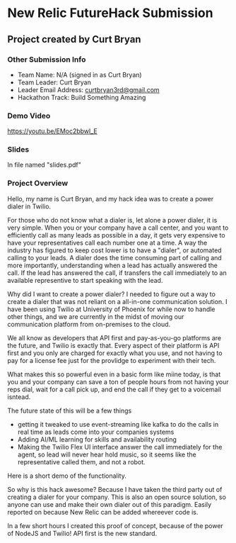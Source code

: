 # New Relic FutureHack Submission 
## Project created by Curt Bryan

### Other Submission Info
- Team Name: N/A (signed in as Curt Bryan)
- Team Leader: Curt Bryan
- Leader Email Address: curtbryan3rd@gmail.com
- Hackathon Track: Build Something Amazing

### Demo Video 
https://youtu.be/EMoc2bbwl_E

### Slides
In file named "slides.pdf"


### Project Overview
Hello, my name is Curt Bryan, and my hack idea was to create a power dialer in Twilio. 

For those who do not know what a dialer is, let alone a power dialer, it is very simple. When you or your company have a call center, and you want to efficiently call as many leads as possible in a day, it gets very expensive to have your representatives call each number one at a time. A way the industry has figured to keep cost lower is to have a "dialer", or automated calling to your leads. A dialer does the time consuming part of calling and more importantly, understanding when a lead has actually answered the call. If the lead has answered the call, if transfers the call immediately to an available representive to start speaking with the lead. 

Why did I want to create a power dialer? I needed to figure out a way to create a dialer that was not reliant on a all-in-one communication solution. I have been using Twilio at University of Phoenix for while now to handle other things, and we are currently in the midst of moving our communication platform from on-premises to the cloud. 

We all know as developers that API first and pay-as-you-go platforms are the future, and Twilio is exactly that. Every aspect of their platform is API first and you only are charged for exactly what you use, and not having to pay for a license fee just for the provlidge to experiment with their tech.



What makes this so powerful even in a basic form like miine today, is that you and your company can save a ton of people hours from not having your reps dial, wait for a call pick up, and end the call if they get to a voicemail isntead.

The future state of this will be a few things
 -  getting it tweaked to use event-streaming like kafka to do the calls in real time as leads come into your companies systems
 - Adding AI/ML learning for skills and availability routing
 - Making the Twilio Flex UI interface answer the call immediately for the agent, so lead will never hear hold music, so it seems like the representative called them, and not a robot. 

Here is a short demo of the functionality. 

So why is this hack awesome? Because I have taken the third party out of creating a dialer for your company. This is also an open source solution, so anyone can use and make their own dialer out of this paradigm. Easily reported on because New Relic can be added whereever code is.

In a few short hours I created this proof of concept, because of the power of NodeJS and Twilio! API first is the new standard.




